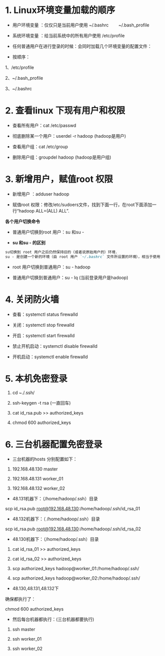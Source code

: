 # 1. Linux环境变量加载的顺序
* 用户环境变量 ：仅仅只是当前用户使用 ~/.bashrc　　 ~/.bash_profile

* 系统环境变量 ：给当前系统中的所有用户使用 /etc/profile

* 任何普通用户在进行登录的时候：会同时加载几个环境变量的配置文件：

* 按顺序：

1、/etc/profile

2、~/.bash_profile

3、~/.bashrc

# 2. 查看linux 下现有用户和权限

-  查看所有用户：cat /etc/passwd

- 彻底删除某一个用户：userdel -r hadoop (hadoop是用户)

-  查看用户组：cat /etc/group

- 删除用户组：groupdel hadoop (hadoop是用户组)

# 3. 新增用户，赋值root 权限

* 新增用户 ：adduser hadoop

* 赋值root 权限：修改/etc/sudoers文件，找到下面一行，在root下面添加一行“hadoop ALL=(ALL) ALL”.

**各个用户切换命令**

* 普通用户切换到root 用户：su 和su -

* **su 和su - 的区别**

```markdown
su切换到 root 用户之后仍然保持旧的（或者说原始用户的）环境.
su - 是创建一个新的环境（由 root 用户 `~/.bashrc` 文件所设置的环境），相当于使用 root 用户正常登录（从登录屏幕登录）。
```

* root 用户切换到普通用户：su - hadoop

* 普通用户切换到普通用户：su - lq (当前登录用户是hadoop)

# 4. 关闭防火墙

- 查看：systemctl status firewalld

- 关闭：systemctl stop firewalld

- 开启：systemctl start firewalld

- 禁止开机启动：systemctl disable firewalld

- 开机启动：systemctl enable firewalld

# 5. 本机免密登录

1. cd ~./.ssh/

2. ssh-keygen -t rsa    (一直回车)

3. cat id_rsa.pub >>  authorized_keys

4. chmod 600 authorized_keys

# 6. 三台机器配置免密登录


- 三台机器的hosts 分别配置如下：

1. 192.168.48.130 master

2. 192.168.48.131 worker_01

3. 192.168.48.132 worker_02

- 48.131机器下：（/home/hadoop/.ssh）目录

scp id_rsa.pub root@192.168.48.130:/home/hadoop/.ssh/id_rsa_01
  
- 48.132机器下：（ /home/hadoop/.ssh）目录

scp id_rsa.pub root@192.168.48.130:/home/hadoop/.ssh/id_rsa_02
  
- 48.130机器下：（/home/hadoop/.ssh）目录

1. cat id_rsa_01 >> authorized_keys 

2. cat id_rsa_02 >> authorized_keys 

3. scp authorized_keys hadoop@worker_01:/home/hadoop/.ssh/

4. scp authorized_keys hadoop@worker_02:/home/hadoop/.ssh/

- 48.130,48.131,48.132下

确保都执行了：

chmod 600 authorized_keys

- 然后每台机器都执行：(三台机器都要执行)

1. ssh master

2. ssh worker_01

3. ssh worker_02



